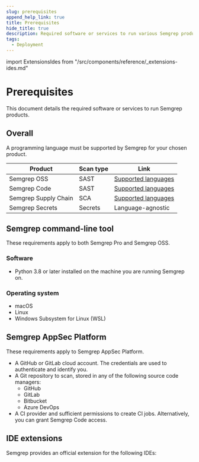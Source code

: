 ```yaml
---
slug: prerequisites
append_help_link: true
title: Prerequisites
hide_title: true
description: Required software or services to run various Semgrep products.
tags:
  - Deployment
---
```


import ExtensionsIdes from "/src/components/reference/_extensions-ides.md"

# Prerequisites

This document details the required software or services to run Semgrep products.

## Overall

A programming language must be supported by Semgrep for your chosen product.

| Product              | Scan type | Link   |
| -------              | ------    | ------ |
| Semgrep OSS          | SAST      | [Supported languages](/supported-languages#semgrep-code-and-oss)  |
| Semgrep Code         | SAST      | [Supported languages](/supported-languages#semgrep-code-and-oss)  |
| Semgrep Supply Chain | SCA       | [Supported languages](/supported-languages#semgrep-supply-chain)       |
| Semgrep Secrets      | Secrets   | Language-agnostic       |

<!-- Update Secrets with service validators once available -->

## Semgrep command-line tool

These requirements apply to both Semgrep Pro and Semgrep OSS.

### Software

- Python 3.8 or later installed on the machine you are running Semgrep on.

### Operating system

- macOS
- Linux
- Windows Subsystem for Linux (WSL)

## Semgrep AppSec Platform

These requirements apply to Semgrep AppSec Platform.

- A GitHub or GitLab cloud account. The credentials are used to authenticate and identify you.
- A Git repository to scan, stored in any of the following source code managers:
    - GitHub
    - GitLab
    - Bitbucket
    - Azure DevOps
- A CI provider and sufficient permissions to create CI jobs. Alternatively, you can grant Semgrep Code access.

## IDE extensions

Semgrep provides an official extension for the following IDEs:

<ExtensionsIdes />

